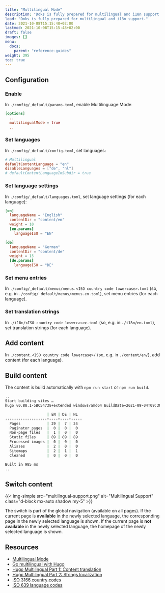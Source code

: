 ```yaml
---
title: "Multilingual Mode"
description: "Doks is fully prepared for multilingual and i18n support."
lead: "Doks is fully prepared for multilingual and i18n support."
date: 2021-10-08T15:15:48+02:00
lastmod: 2021-10-08T15:15:48+02:00
draft: false
images: []
menu:
  docs:
    parent: "reference-guides"
weight: 395
toc: true
---
```


## Configuration

### Enable

In `./config/_default/params.toml`, enable Multilinguage Mode:

```toml
[options]
  ..
  multilingualMode = true
  ..
```

### Set languages

In `./config/_default/config.toml`, set languages:

```toml
# Multilingual
defaultContentLanguage = "en"
disableLanguages = ["de", "nl"]
# defaultContentLanguageInSubdir = true
```

### Set language settings

In `./config/_default/languages.toml`, set language settings (for each language):

```toml
[en]
  languageName = "English"
  contentDir = "content/en"
  weight = 10
  [en.params]
    languageISO = "EN"

[de]
  languageName = "German"
  contentDir = "content/de"
  weight = 15
  [de.params]
    languageISO = "DE"
```

### Set menu entries

In `./config/_default/menus/menus.<ISO country code lowercase>.toml` (so, e.g. in `./config/_default/menus/menus.en.toml`), set menu entries (for each language).

### Set translation strings

In `./i18n/<ISO country code lowercase>.toml` (so, e.g. in `./i18n/en.toml`), set translation strings (for each language).

## Add content

In `./content.<ISO country code lowercase>/` (so, e.g. in `./content/en/`), add content (for each language).

## Build content

The content is build automatically with `npm run start` or `npm run build`.

```bash
..
Start building sites …
hugo v0.88.1-5BC54738+extended windows/amd64 BuildDate=2021-09-04T09:39:19Z VendorInfo=gohugoio

                   | EN | DE | NL
-------------------+----+----+-----
  Pages            | 29 |  7 | 24
  Paginator pages  |  0 |  0 |  0
  Non-page files   |  1 |  0 |  0
  Static files     | 89 | 89 | 89
  Processed images |  0 |  0 |  0
  Aliases          |  2 |  0 |  0
  Sitemaps         |  2 |  1 |  1
  Cleaned          |  0 |  0 |  0

Built in 985 ms
..
```

## Switch content

{{< img-simple src="multilingual-support.png" alt="Multilingual Support" class="d-block mx-auto shadow my-5" >}}

The switch is part of the global navigation (available on all pages). If the current page is __available__ in the newly selected language, the corresponding page in the newly selected language is shown. If the current page is __not available__ in the newly selected language, the homepage of the newly selected language is shown.

## Resources

- [Multilingual Mode](https://gohugo.io/content-management/multilingual/)
- [Go multilingual with Hugo](https://xdeb.org/post/2018/04/05/go-multilingual-with-hugo/)
- [Hugo Multilingual Part 1: Content translation](https://www.regisphilibert.com/blog/2018/08/hugo-multilingual-part-1-managing-content-translation/)
- [Hugo Multilingual Part 2: Strings localization](https://www.regisphilibert.com/blog/2018/08/hugo-multilingual-part-2-i18n-string-localization/)
- [ISO 3166 country codes](https://www.iso.org/iso-3166-country-codes.html)
- [ISO 639 language codes](https://www.iso.org/iso-639-language-codes.html)
